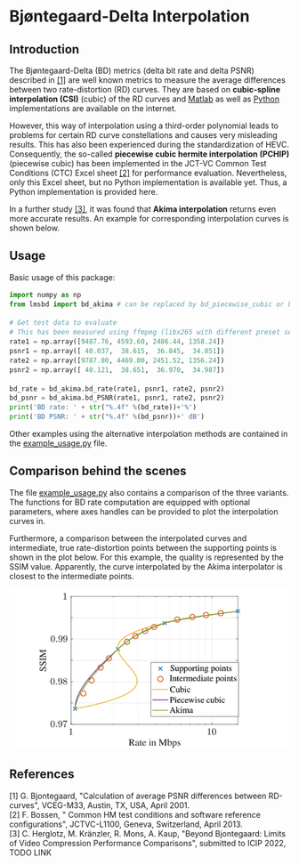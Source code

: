 # Bjøntegaard-Delta Interpolation
## Introduction
The Bjøntegaard-Delta (BD) metrics (delta bit rate and delta PSNR) described in [[1]](/doc/VCEG-M33.pdf)
are well known metrics to measure the
average differences between two rate-distortion (RD) curves. They are based on **cubic-spline interpolation (CSI)** (cubic)
of the RD curves and [Matlab](https://www.mathworks.com/matlabcentral/fileexchange/41749-bjontegaard-metric-calculation-bd-psnr) 
as well as [Python](https://github.com/google/compare-codecs/blob/master/lib/visual_metrics.py) implementations are available on the internet.

However, this way of interpolation using a third-order polynomial leads to
problems for certain RD curve constellations and causes very misleading results.
This has also been experienced during the standardization of HEVC. Consequently, 
the so-called **piecewise cubic hermite interpolation (PCHIP)** (piecewise cubic) has been implemented in the JCT-VC Common Test Conditions (CTC) Excel 
sheet [[2]](http://phenix.int-evry.fr/jct/doc_end_user/documents/12_Geneva/wg11/JCTVC-L1100-v1.zip) for performance evaluation.
Nevertheless, only this Excel sheet, but no Python implementation is available yet. Thus, a Python implementation is provided here. 

In a further study [[3]](arxivLink), it was found that **Akima interpolation** returns even more accurate results. An example for corresponding interpolation curves is shown below. 


## Usage
Basic usage of this package:
```python
import numpy as np
from lmsbd import bd_akima # can be replaced by bd_piecewise_cubic or bd_cubic

# Get test data to evaluate
# This has been measured using ffmpeg (libx265 with different preset settings).
rate1 = np.array([9487.76, 4593.60, 2486.44, 1358.24])
psnr1 = np.array([ 40.037,  38.615,  36.845,  34.851])
rate2 = np.array([9787.80, 4469.00, 2451.52, 1356.24])
psnr2 = np.array([ 40.121,  38.651,  36.970,  34.987])

bd_rate = bd_akima.bd_rate(rate1, psnr1, rate2, psnr2)
bd_psnr = bd_akima.bd_PSNR(rate1, psnr1, rate2, psnr2)
print('BD rate: ' + str("%.4f" %(bd_rate))+'%')
print('BD PSNR: ' + str("%.4f" %(bd_psnr))+' dB')
```
Other examples using the alternative interpolation methods are contained in the [example_usage.py](example_usage.py) file.


## Comparison behind the scenes
The file [example_usage.py](example_usage.py) also contains a comparison of the three variants.
The functions for BD rate computation are equipped with optional parameters, 
where axes handles can be provided to plot the interpolation curves in.

Furthermore, a comparison between the interpolated curves and intermediate, true rate-distortion points between the supporting points is shown in the plot below. 
For this example, the quality is represented by the SSIM value. Apparently, the curve interpolated by the Akima interpolator is closest to the intermediate points. 

![Measured data](doc/interpolated_curves.png)

## References
[1] G. Bjontegaard, "Calculation of average PSNR differences between RD-curves", VCEG-M33, Austin, TX, USA, April 2001. <br/>
[2] F. Bossen, " 	Common HM test conditions and software reference configurations", JCTVC-L1100, Geneva, Switzerland, April 2013. <br/>
[3] C. Herglotz, M. Kränzler, R. Mons, A. Kaup, "Beyond Bjontegaard: Limits of Video Compression Performance Comparisons", submitted to ICIP 2022, TODO LINK<br/>
